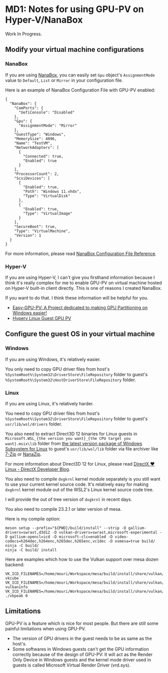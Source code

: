 ﻿# MD1: Notes for using GPU-PV on Hyper-V/NanaBox

Work In Progress.

## Modify your virtual machine configurations

### NanaBox

If you are using [NanaBox](https://github.com/M2Team/NanaBox), you can easily 
set `Gpu` object's `AssignmentMode` value to `Default`, `List` or `Mirror` in 
your configuration file.

Here is an example of NanaBox Configuration File with GPU-PV enabled:

```
{
  "NanaBox": {
    "ComPorts": {
      "UefiConsole": "Disabled"
    },
    "Gpu": {
      "AssignmentMode": "Mirror"
    },
    "GuestType": "Windows",
    "MemorySize": 4096,
    "Name": "TestVM",
    "NetworkAdapters": [
      {
        "Connected": true,
        "Enabled": true
      }
    ],
    "ProcessorCount": 2,
    "ScsiDevices": [
      {
        "Enabled": true,
        "Path": "Windows 11.vhdx",
        "Type": "VirtualDisk"
      },
      {
        "Enabled": true,
        "Type": "VirtualImage"
      }
    ],
    "SecureBoot": true,
    "Type": "VirtualMachine",
    "Version": 1
  }
}
```

For more information, please read [NanaBox Configuration File Reference](https://github.com/M2Team/NanaBox/blob/main/Documents/ConfigurationReference.md).

### Hyper-V

If you are using Hyper-V, I can't give you firsthand information because I think
it's really complex for me to enable GPU-PV on virtual machine hosted on Hyper-V
built-in client directly. This is one of reasons I created NanaBox.

If you want to do that. I think these information will be helpful for you.

- [Easy-GPU-PV: A Project dedicated to making GPU Partitioning on Windows easier!](https://github.com/jamesstringerparsec/Easy-GPU-PV)
- [Hyperv Linux Guest GPU PV](https://gist.github.com/OlfillasOdikno/f87a4444f00984625558dad053255ace)

## Configure the guest OS in your virtual machine

### Windows

If you are using Windows, it's relatively easier.

You only need to copy GPU driver files from host's 
`%SystemRoot%\System32\DriverStore\FileRepository` folder to guest's 
`%SystemRoot%\System32\HostDriverStore\FileRepository` folder.

### Linux

If you are using Linux, it's relatively harder.

You need to copy GPU driver files from host's 
`%SystemRoot%\System32\DriverStore\FileRepository` folder to guest's 
`usr/lib/wsl/drivers` folder.

You also need to extract Direct3D 12 binaries for Linux guests in 
`Microsoft.WSL_{the version you want}_{the CPU target you want}.msix\lib`
folder from [the latest version package of Windows Subsystem for Linux](https://github.com/microsoft/WSL/releases/latest)
to guest's `usr/lib/wsl/lib` folder via file archiver like [7-Zip](https://www.7-zip.org/)
or [NanaZip](https://github.com/M2Team/NanaZip).

For more information about Direct3D 12 for Linux, please read
[DirectX ❤ Linux - DirectX Developer Blog](https://devblogs.microsoft.com/directx/directx-heart-linux/).

You also need to compile `dxgkrnl` kernel module separately is you still want
to use your current kernel source code. It's relatively easy for making 
`dxgkrnl` kernel module out of the WSL2's Linux kernel source code tree.

I will provide the out of tree version of `dxgkrnl` in recent days.

You also need to compile 23.2.1 or later version of mesa.

Here is my compile option:

```
meson setup --prefix="${PWD}/build/install" --strip -D gallium-drivers=swrast,d3d12 -D vulkan-drivers=swrast,microsoft-experimental -D gallium-opencl=icd -D microsoft-clc=enabled -D video-codecs=h264dec,h264enc,h265dec,h265enc,vc1dec -D osmesa=true build/
ninja -C build/
ninja -C build/ install
```

Here are examples which how to use the Vulkan support over mesa dozen backend:

```
VK_ICD_FILENAMES=/home/mouri/Workspace/mesa/build/install/share/vulkan/icd.d/dzn_icd.x86_64.json vkcube
VK_ICD_FILENAMES=/home/mouri/Workspace/mesa/build/install/share/vulkan/icd.d/dzn_icd.x86_64.json vulkaninfo
VK_ICD_FILENAMES=/home/mouri/Workspace/mesa/build/install/share/vulkan/icd.d/dzn_icd.x86_64.json ./vkpeak 0
```

## Limitations

GPU-PV is a feature which is nice for most people. But there are still some
painful limitations when using GPU-PV.

- The version of GPU drivers in the guest needs to be as same as the host's.
- Some softwares in Windows guests can't get the GPU information correctly 
  because of the design of GPU-PV: It will act as the Render Only Device in
  Windows guests and the kernel mode driver used in guests is called Microsoft
  Virtual Render Driver (vrd.sys).
